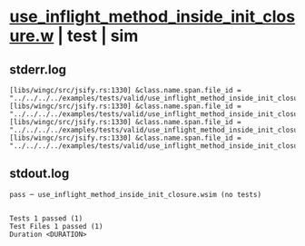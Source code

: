 # [use_inflight_method_inside_init_closure.w](../../../../../examples/tests/valid/use_inflight_method_inside_init_closure.w) | test | sim

## stderr.log
```log
[libs/wingc/src/jsify.rs:1330] &class.name.span.file_id = "../../../../examples/tests/valid/use_inflight_method_inside_init_closure.w"
[libs/wingc/src/jsify.rs:1330] &class.name.span.file_id = "../../../../examples/tests/valid/use_inflight_method_inside_init_closure.w"
[libs/wingc/src/jsify.rs:1330] &class.name.span.file_id = "../../../../examples/tests/valid/use_inflight_method_inside_init_closure.w"
[libs/wingc/src/jsify.rs:1330] &class.name.span.file_id = "../../../../examples/tests/valid/use_inflight_method_inside_init_closure.w"
```

## stdout.log
```log
pass ─ use_inflight_method_inside_init_closure.wsim (no tests)
 
 
Tests 1 passed (1)
Test Files 1 passed (1)
Duration <DURATION>
```

